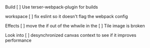 Build
[ ] Use terser-webpack-plugin for builds

workspace
[ ] fix eslint so it doesn't flag the webpack config



Effects
[ ] move the if out of the whwile in the 
[ ] Tile image is broken


Look into
[ ] desynchronized canvas context to see if it improves performance